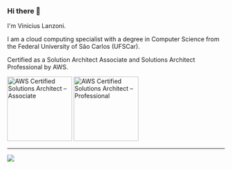 ### Hi there 👋

I'm Vinicius Lanzoni.

I am a cloud computing specialist with a degree in Computer Science from the Federal University of São Carlos (UFSCar).

Certified as a Solution Architect Associate and Solutions Architect Professional by AWS.



<img src="https://github.com/vinilanzoni/vinilanzoni/assets/10505405/61daf3d7-5baa-461a-a5a5-e35aa0543aa6" width="150" height="150" alt="AWS Certified Solutions Architect – Associate">
<img src="https://github.com/vinilanzoni/vinilanzoni/assets/10505405/15798350-2ad2-4e4b-9a68-05217eff3a3b" width="150" height="150" alt="AWS Certified Solutions Architect – Professional">


<!--
**vinilanzoni/vinilanzoni** is a ✨ _special_ ✨ repository because its `README.md` (this file) appears on your GitHub profile.

Here are some ideas to get you started:

- 🔭 I’m currently working on ...
- 🌱 I’m currently learning ...
- 👯 I’m looking to collaborate on ...
- 🤔 I’m looking for help with ...
- 💬 Ask me about ...
- 📫 How to reach me: ...
- 😄 Pronouns: ...
- ⚡ Fun fact: ...
-->

<hr>

![](https://komarev.com/ghpvc/?username=vinilanzoni&label=Views+since+Set2023&style=for-the-badge)
